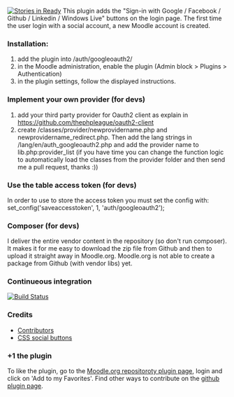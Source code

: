 [![Stories in Ready](https://badge.waffle.io/mouneyrac/moodle-auth_googleoauth2.png?label=ready&title=Ready)](https://waffle.io/mouneyrac/moodle-auth_googleoauth2)
This plugin adds the "Sign-in with Google / Facebook / Github / Linkedin / Windows Live" buttons on the login page. The first time the user login with a social account, a new Moodle account is created. 

### Installation:
1. add the plugin into /auth/googleoauth2/
2. in the Moodle administration, enable the plugin (Admin block > Plugins > Authentication)
3. in the plugin settings, follow the displayed instructions.

### Implement your own provider (for devs)
1. add your third party provider for Oauth2 client as explain in https://github.com/thephpleague/oauth2-client
2. create /classes/provider/newprovidername.php and newprovidername_redirect.php. Then add the lang strings in /lang/en/auth_googleoauth2.php 
and add the provider name to lib.php:provider_list (if you have time you can change the function logic to automatically load the classes from the provider folder 
and then send me a pull request, thanks :)) 

### Use the table access token (for devs)
In order to use to store the access token you must set the config with:
set_config('saveaccesstoken', 1, 'auth/googleoauth2');

### Composer (for devs)
I deliver the entire vendor content in the repository (so don't run composer). It makes it for me easy to download the zip file from Github and then to upload it straight away in Moodle.org. 
Moodle.org is not able to create a package from Github (with vendor libs) yet.

### Continueous integration
[![Build Status](https://api.shippable.com/projects/546da22ad46935d5fbbe1761/badge?branchName=master)](https://app.shippable.com/projects/546da22ad46935d5fbbe1761/builds/latest)

### Credits
* [Contributors](https://github.com/mouneyrac/auth_googleoauth2/graphs/contributors)
* [CSS social buttons](http://zocial.smcllns.com/)

### +1 the plugin
To like the plugin, go to the [Moodle.org repositoroty plugin page](https://moodle.org/plugins/view/auth_googleoauth2), login and click on 'Add to my Favorites'. Find other ways to contribute on the [github plugin page](http://mouneyrac.github.io/moodle-auth_googleoauth2/).

